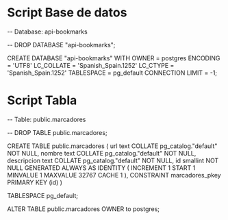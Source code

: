 # Script Base de datos

-- Database: api-bookmarks

-- DROP DATABASE "api-bookmarks";

CREATE DATABASE "api-bookmarks"
    WITH 
    OWNER = postgres
    ENCODING = 'UTF8'
    LC_COLLATE = 'Spanish_Spain.1252'
    LC_CTYPE = 'Spanish_Spain.1252'
    TABLESPACE = pg_default
    CONNECTION LIMIT = -1;

# Script Tabla

-- Table: public.marcadores

-- DROP TABLE public.marcadores;

CREATE TABLE public.marcadores
(
    url text COLLATE pg_catalog."default" NOT NULL,
    nombre text COLLATE pg_catalog."default" NOT NULL,
    descripcion text COLLATE pg_catalog."default" NOT NULL,
    id smallint NOT NULL GENERATED ALWAYS AS IDENTITY ( INCREMENT 1 START 1 MINVALUE 1 MAXVALUE 32767 CACHE 1 ),
    CONSTRAINT marcadores_pkey PRIMARY KEY (id)
)

TABLESPACE pg_default;

ALTER TABLE public.marcadores
    OWNER to postgres;